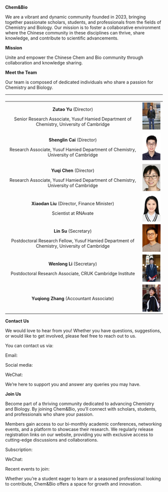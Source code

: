﻿
**Chem&Bio** 

We are a vibrant and dynamic community founded in 2023, bringing together passionate scholars, students, and professionals from the fields of Chemistry and Biology. Our mission is to foster a collaborative environment where the Chinese community in these disciplines can thrive, share knowledge, and contribute to scientific advancements.

**Mission**

Unite and empower the Chinese Chem and Bio community through collaboration and knowledge sharing.

**Meet the Team**

Our team is composed of dedicated individuals who share a passion for Chemistry and Biology.

|<p></p>|<p></p>|
| :-: | :-: |
|<p></p><p>**Zutao Yu** (Director)</p><p>Senior Research Associate, Yusuf Hamied Department of Chemistry, University of Cambridge</p><p></p>|![zutao](Aspose.Words.600e1816-aab6-4441-b88a-432846f77655.001.png)|
|<p></p><p>**Shenglin Cai** (Director)</p><p>Research Associate, Yusuf Hamied Department of Chemistry, University of Cambridge</p><p></p>|![shenglin](Aspose.Words.600e1816-aab6-4441-b88a-432846f77655.002.png)|
|<p></p><p>**Yuqi Chen** (Director)</p><p>Research Associate, Yusuf Hamied Department of Chemistry, University of Cambridge</p><p></p>|![yuqi](Aspose.Words.600e1816-aab6-4441-b88a-432846f77655.003.png)|
|<p></p><p>**Xiaodan Liu** (Director, Finance Minister)</p><p>Scientist at RNAvate</p><p></p>|![xiaodan](Aspose.Words.600e1816-aab6-4441-b88a-432846f77655.004.jpeg)|
|<p></p><p>**Lin Su** (Secretary)</p><p>Postdoctoral Research Fellow, Yusuf Hamied Department of Chemistry, University of Cambridge</p><p></p>|![Lin](Aspose.Words.600e1816-aab6-4441-b88a-432846f77655.005.jpeg)|
|<p></p><p>**Wenlong Li** (Secretary)</p><p>Postdoctoral Research Associate, CRUK Cambridge Institute</p>|![wenlong](Aspose.Words.600e1816-aab6-4441-b88a-432846f77655.006.png)|
|<p></p><p>**Yuqiong Zhang** (Accountant Associate)</p><p></p><p></p><p></p>|![yuqiong](Aspose.Words.600e1816-aab6-4441-b88a-432846f77655.007.jpeg)|

**Contact Us**

We would love to hear from you! Whether you have questions, suggestions, or would like to get involved, please feel free to reach out to us. 

You can contact us via:

Email: 

Social media:

WeChat:

We’re here to support you and answer any queries you may have.


**Join Us**

Become part of a thriving community dedicated to advancing Chemistry and Biology. By joining Chem&Bio, you’ll connect with scholars, students, and professionals who share your passion. 

Members gain access to our bi-monthly academic conferences, networking events, and a platform to showcase their research. We regularly release registration links on our website, providing you with exclusive access to cutting-edge discussions and collaborations. 

Subscription: 

WeChat: 

Recent events to join: 

Whether you’re a student eager to learn or a seasoned professional looking to contribute, Chem&Bio offers a space for growth and innovation.

